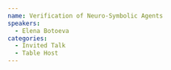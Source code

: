 ```yaml
---
name: Verification of Neuro-Symbolic Agents
speakers:
  - Elena Botoeva
categories:
  - Invited Talk
  - Table Host
---
```

